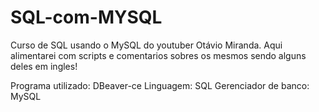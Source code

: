 # SQL-com-MYSQL
Curso de SQL usando o MySQL do youtuber Otávio Miranda. Aqui alimentarei com scripts e comentarios sobres os mesmos sendo alguns deles em ingles!

Programa utilizado: DBeaver-ce
Linguagem: SQL
Gerenciador de banco: MySQL
